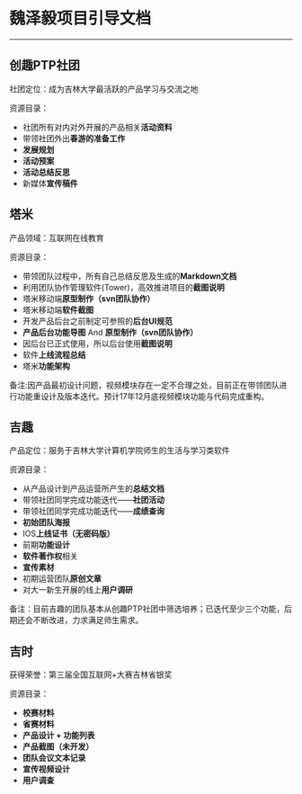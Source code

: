 # 魏泽毅项目引导文档

----------

## 创趣PTP社团 ##

社团定位：成为吉林大学最活跃的产品学习与交流之地

资源目录：

 - 社团所有对内对外开展的产品相关**活动资料**
 - 带领社团外出**春游的准备工作**
 - **发展规划**
 - **活动预案**
 - **活动总结反思**
 - 新媒体**宣传稿件**
 

## 塔米 ##
产品领域：互联网在线教育

资源目录：

 - 带领团队过程中，所有自己总结反思及生成的**Markdown文档**
 - 利用团队协作管理软件(Tower)，高效推进项目的**截图说明**
 - 塔米移动端**原型制作（svn团队协作）**
 - 塔米移动端**软件截图**
 - 开发产品后台之前制定可参照的**后台UI规范**
 - **产品后台功能导图** And **原型制作（svn团队协作）**
 - 因后台已正式使用，所以后台使用**截图说明**
 - 软件**上线流程总结**
 - 塔米**功能架构**


备注:因产品最初设计问题，视频模块存在一定不合理之处，目前正在带领团队进行功能重设计及版本迭代。预计17年12月底视频模块功能与代码完成重构。

## 吉趣 ##
产品定位：服务于吉林大学计算机学院师生的生活与学习类软件

资源目录：

 - 从产品设计到产品运营所产生的**总结文档**
 - 带领社团同学完成功能迭代——**社团活动**
 - 带领社团同学完成功能迭代——**成绩查询**
 - **初始团队海报**
 - IOS**上线证书（无密码版）**
 - 前期**功能设计**
 - **软件著作权**相关
 - **宣传素材**
 - 初期运营团队**原创文章**
 - 对大一新生开展的线上**用户调研**

备注：目前吉趣的团队基本从创趣PTP社团中筛选培养；已迭代至少三个功能，后期还会不断改进，力求满足师生需求。

## 吉时 ##
获得荣誉：第三届全国互联网+大赛吉林省银奖

资源目录：

 - **校赛材料**
 - **省赛材料**
 - **产品设计 + 功能列表**
 - **产品截图（未开发）**
 - **团队会议文本记录**
 - **宣传视频设计**
 - **用户调查**
 




 
